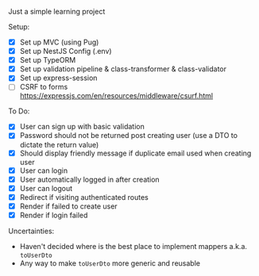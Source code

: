 Just a simple learning project

Setup:
- [x] Set up MVC (using Pug)
- [x] Set up NestJS Config (.env)
- [x] Set up TypeORM
- [x] Set up validation pipeline & class-transformer & class-validator
- [x] Set up express-session
- [ ] CSRF to forms https://expressjs.com/en/resources/middleware/csurf.html

To Do:
- [x] User can sign up with basic validation
- [x] Password should not be returned post creating user (use a DTO to dictate the return value)
- [x] Should display friendly message if duplicate email used when creating user
- [x] User can login
- [x] User automatically logged in after creation
- [x] User can logout
- [x] Redirect if visiting authenticated routes
- [x] Render if failed to create user
- [x] Render if login failed

Uncertainties:
- Haven't decided where is the best place to implement mappers a.k.a. `toUserDto`
- Any way to make `toUserDto` more generic and reusable
